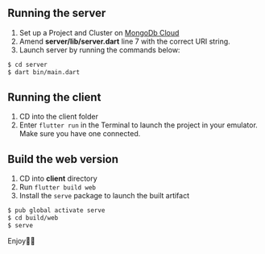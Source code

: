 
## Running the server

1. Set up a Project and Cluster on [MongoDb Cloud](https://cloud.mongodb.com)
2. Amend **server/lib/server.dart** line 7 with the correct URI string.
3. Launch server by running the commands below:
```bash
$ cd server
$ dart bin/main.dart
``` 

## Running the client

1. CD into the client folder
2. Enter `flutter run` in the Terminal to launch the project in your emulator. Make sure you have one connected.

## Build the web version

1. CD into **client** directory
2. Run `flutter build web`
3. Install the `serve` package to launch the built artifact
```bash
$ pub global activate serve
$ cd build/web
$ serve
```

Enjoy💙😊